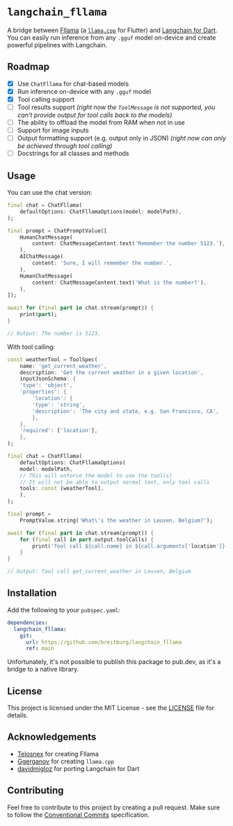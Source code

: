 # `langchain_fllama`

A bridge between [Fllama](https://github.com/Telosnex/fllama/) (a [`llama.cpp`](https://github.com/ggerganov/llama.cpp) for Flutter) and [Langchain for Dart](https://pub.dev/packages/langchain). You can easily run inference from any `.gguf` model on-device and create powerful pipelines with Langchain.

## Roadmap

- [x] Use `ChatFllama` for chat-based models
- [x] Run inference on-device with any `.gguf` model
- [x] Tool calling support
- [ ] Tool results support *(right now the `ToolMessage` is not supported, you can't provide output for tool calls back to the models)*
- [ ] The ability to offload the model from RAM when not in use
- [ ] Support for image inputs
- [ ] Output formatting support (e.g. output only in JSON) *(right now can only be achieved through tool calling)*
- [ ] Docstrings for all classes and methods

## Usage

You can use the chat version:

```dart
final chat = ChatFllama(
    defaultOptions: ChatFllamaOptions(model: modelPath),
);

final prompt = ChatPromptValue([
    HumanChatMessage(
        content: ChatMessageContent.text('Remember the number 5123.'),
    ),
    AIChatMessage(
        content: 'Sure, I will remember the number.',
    ),
    HumanChatMessage(
        content: ChatMessageContent.text('What is the number?'),
    ),
]);

await for (final part in chat.stream(prompt)) {
    print(part);
}

// Output: The number is 5123.
```

With tool calling:

```dart
const weatherTool = ToolSpec(
    name: 'get_current_weather',
    description: 'Get the current weather in a given location',
    inputJsonSchema: {
    'type': 'object',
    'properties': {
        'location': {
        'type': 'string',
        'description': 'The city and state, e.g. San Francisco, CA',
        },
    },
    'required': ['location'],
    },
);

final chat = ChatFllama(
    defaultOptions: ChatFllamaOptions(
    model: modelPath,
    // This will enforce the model to use the tool(s)
    // It will not be able to output normal text, only tool calls
    tools: const [weatherTool],
    ),
);

final prompt =
    PromptValue.string('What\'s the weather in Leuven, Belgium?');

await for (final part in chat.stream(prompt)) {
    for (final call in part.output.toolCalls) {
        print('Tool call ${call.name} in ${call.arguments['location']}');
    }
}

// Output: Tool call get_current_weather in Leuven, Belgium
```

## Installation

Add the following to your `pubspec.yaml`:

```yaml
dependencies:
  langchain_fllama:
    git:
      url: https://github.com/breitburg/langchain_fllama
      ref: main
```

Unfortunately, it's not possible to publish this package to pub.dev, as it's a bridge to a native library.

## License

This project is licensed under the MIT License - see the [LICENSE](LICENSE) file for details.

## Acknowledgements

- [Telosnex](https://github.com/Telosnex) for creating Fllama
- [Ggerganov](https://github.com/ggerganov) for creating `llama.cpp`
- [davidmigloz](https://github.com/davidmigloz) for porting Langchain for Dart

## Contributing

Feel free to contribute to this project by creating a pull request. Make sure to follow the [Conventional Commits](https://www.conventionalcommits.org/en/v1.0.0/) specification.
